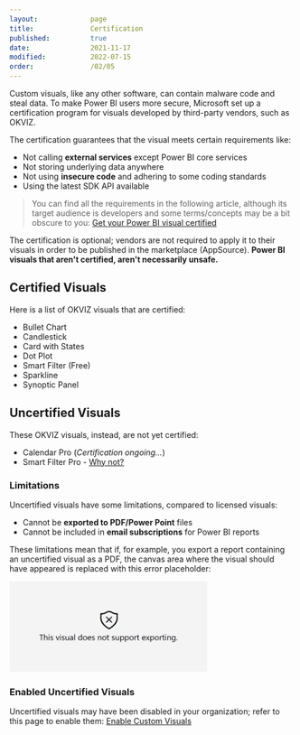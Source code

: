 ```yaml
---
layout:             page
title:              Certification
published:          true
date:               2021-11-17
modified:           2022-07-15
order:              /02/05
---
```


Custom visuals, like any other software, can contain malware code and steal data.
To make Power BI users more secure, Microsoft set up a certification program for visuals developed by third-party vendors, such as OKVIZ.   

The certification guarantees that the visual meets certain requirements like:

- Not calling **external services** except Power BI core services
- Not storing underlying data anywhere
- Not using **insecure code** and adhering to some coding standards
- Using the latest SDK API available

> You can find all the requirements in the following article, although its target audience is developers and some terms/concepts may be a bit obscure to you: [Get your Power BI visual certified](https://docs.microsoft.com/en-us/power-bi/developer/visuals/power-bi-custom-visuals-certified#certification-requirements)

The certification is optional; vendors are not required to apply it to their visuals in order to be published in the marketplace (AppSource). **Power BI visuals that aren't certified, aren't necessarily unsafe.**

## Certified Visuals

Here is a list of OKVIZ visuals that are certified:

- Bullet Chart
- Candlestick
- Card with States
- Dot Plot
- Smart Filter (Free)
- Sparkline
- Synoptic Panel

## Uncertified Visuals

These OKVIZ visuals, instead, are not yet certified:
- Calendar Pro (*Certification ongoing...*)
- Smart Filter Pro - [Why not?](../smart-filter-pro/security.md#certification)

### Limitations

Uncertified visuals have some limitations, compared to licensed visuals:

- Cannot be **exported to PDF/Power Point** files
- Cannot be included in **email subscriptions** for Power BI reports

These limitations mean that if, for example, you export a report containing an uncertified visual as a PDF, the canvas area where the visual should have appeared is replaced with this error placeholder:

<img src="../issues/images/not-support-exporting.png" width="350">

### Enabled Uncertified Visuals

Uncertified visuals may have been disabled in your organization; refer to this page to enable them: [Enable Custom Visuals](../get-started/installation.md#enable-custom-visuals)